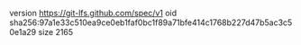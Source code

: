 version https://git-lfs.github.com/spec/v1
oid sha256:97a1e33c510ea9ce0eb1faf0bc1f89a71bfe414c1768b227d47b5ac3c50e1a29
size 2165
